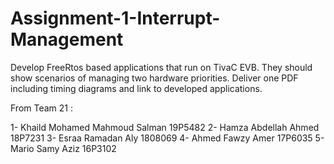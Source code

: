 # Assignment-1-Interrupt-Management
Develop FreeRtos based applications that run on TivaC EVB. They should show scenarios of managing two hardware priorities. Deliver one PDF including timing diagrams and link to developed applications.  

From Team 21 : 

1- Khaild Mohamed Mahmoud Salman	 19P5482 
2- Hamza Abdellah Ahmed	           18P7231 
3- Esraa Ramadan Aly	             1808069 
4- Ahmed Fawzy Amer                17P6035 
5- Mario Samy Aziz	               16P3102
